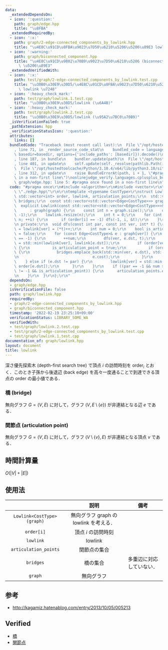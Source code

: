 ```yaml
---
data:
  _extendedDependsOn:
  - icon: ':question:'
    path: graph/edge.hpp
    title: "\u8FBA"
  _extendedRequiredBy:
  - icon: ':x:'
    path: graph/2-edge-connected_components_by_lowlink.hpp
    title: "\u4E8C\u91CD\u8FBA\u9023\u7D50\u6210\u5206\u5206\u89E3 lowlink \u7248"
  - icon: ':warning:'
    path: graph/biconnected_component.hpp
    title: "\u4E8C\u91CD\u9802\u70B9\u9023\u7D50\u6210\u5206 (biconnected component)\
      \ \u5206\u89E3"
  _extendedVerifiedWith:
  - icon: ':x:'
    path: test/graph/2-edge-connected_components_by_lowlink.test.cpp
    title: "\u30B0\u30E9\u30D5/\u4E8C\u91CD\u8FBA\u9023\u7D50\u6210\u5206\u5206\u89E3\
      \ lowlink \u7248"
  - icon: ':heavy_check_mark:'
    path: test/graph/lowlink.1.test.cpp
    title: "\u30B0\u30E9\u30D5/lowlink (\u6A4B)"
  - icon: ':heavy_check_mark:'
    path: test/graph/lowlink.2.test.cpp
    title: "\u30B0\u30E9\u30D5/lowlink (\u95A2\u7BC0\u70B9)"
  _isVerificationFailed: true
  _pathExtension: hpp
  _verificationStatusIcon: ':question:'
  attributes:
    links: []
  bundledCode: "Traceback (most recent call last):\n  File \"/opt/hostedtoolcache/Python/3.10.4/x64/lib/python3.10/site-packages/onlinejudge_verify/documentation/build.py\"\
    , line 71, in _render_source_code_stat\n    bundled_code = language.bundle(stat.path,\
    \ basedir=basedir, options={'include_paths': [basedir]}).decode()\n  File \"/opt/hostedtoolcache/Python/3.10.4/x64/lib/python3.10/site-packages/onlinejudge_verify/languages/cplusplus.py\"\
    , line 187, in bundle\n    bundler.update(path)\n  File \"/opt/hostedtoolcache/Python/3.10.4/x64/lib/python3.10/site-packages/onlinejudge_verify/languages/cplusplus_bundle.py\"\
    , line 401, in update\n    self.update(self._resolve(pathlib.Path(included), included_from=path))\n\
    \  File \"/opt/hostedtoolcache/Python/3.10.4/x64/lib/python3.10/site-packages/onlinejudge_verify/languages/cplusplus_bundle.py\"\
    , line 312, in update\n    raise BundleErrorAt(path, i + 1, \"#pragma once found\
    \ in a non-first line\")\nonlinejudge_verify.languages.cplusplus_bundle.BundleErrorAt:\
    \ graph/edge.hpp: line 5: #pragma once found in a non-first line\n"
  code: "#pragma once\r\n#include <algorithm>\r\n#include <vector>\r\n\r\n#include\
    \ \"./edge.hpp\"\r\n\r\ntemplate <typename CostType>\r\nstruct Lowlink {\r\n \
    \ std::vector<int> order, lowlink, articulation_points;\r\n  std::vector<Edge<CostType>>\
    \ bridges;\r\n  const std::vector<std::vector<Edge<CostType>>> graph;\r\n\r\n\
    \  explicit Lowlink(const std::vector<std::vector<Edge<CostType>>>& graph)\r\n\
    \      : graph(graph) {\r\n    const int n = graph.size();\r\n    order.assign(n,\
    \ -1);\r\n    lowlink.resize(n);\r\n    int t = 0;\r\n    for (int i = 0; i <\
    \ n; ++i) {\r\n      if (order[i] == -1) dfs(-1, i, &t);\r\n    }\r\n  }\r\n\r\
    \n private:\r\n  void dfs(const int par, const int ver, int* t) {\r\n    order[ver]\
    \ = lowlink[ver] = (*t)++;\r\n    int num = 0;\r\n    bool is_articulation_point\
    \ = false;\r\n    for (const Edge<CostType>& e : graph[ver]) {\r\n      if (order[e.dst]\
    \ == -1) {\r\n        ++num;\r\n        dfs(ver, e.dst, t);\r\n        lowlink[ver]\
    \ = std::min(lowlink[ver], lowlink[e.dst]);\r\n        if (order[ver] <= lowlink[e.dst])\
    \ {\r\n          is_articulation_point = true;\r\n          if (order[ver] < lowlink[e.dst])\
    \ {\r\n            bridges.emplace_back(std::min(ver, e.dst), std::max(ver, e.dst),\r\
    \n                                 e.cost);\r\n          }\r\n        }\r\n  \
    \    } else if (e.dst != par) {\r\n        lowlink[ver] = std::min(lowlink[ver],\
    \ order[e.dst]);\r\n      }\r\n    }\r\n    if ((par == -1 && num >= 2) || (par\
    \ != -1 && is_articulation_point)) {\r\n      articulation_points.emplace_back(ver);\r\
    \n    }\r\n  }\r\n};\r\n"
  dependsOn:
  - graph/edge.hpp
  isVerificationFile: false
  path: graph/lowlink.hpp
  requiredBy:
  - graph/2-edge-connected_components_by_lowlink.hpp
  - graph/biconnected_component.hpp
  timestamp: '2022-02-19 23:25:10+09:00'
  verificationStatus: LIBRARY_SOME_WA
  verifiedWith:
  - test/graph/lowlink.2.test.cpp
  - test/graph/2-edge-connected_components_by_lowlink.test.cpp
  - test/graph/lowlink.1.test.cpp
documentation_of: graph/lowlink.hpp
layout: document
title: lowlink
---
```


深さ優先探索木 (depth-first search tree) で頂点 $i$ の訪問時刻を $\mathrm{order}_i$ とおく．このとき子孫から後退辺 (back edge) を高々一度通ることで到達できる頂点の $\mathrm{order}$ の最小値である．


### 橋 (bridge)

無向グラフ $G = (V, E)$ に対して，グラフ $(V, E \setminus \lbrace e \rbrace)$ が非連結となる辺 $e$ である．


### 関節点 (articulation point)

無向グラフ $G = (V, E)$ に対して，グラフ $(V \setminus \lbrace v \rbrace, E)$ が非連結となる頂点 $v$ である．


## 時間計算量

$O(\lvert V \rvert + \lvert E \rvert)$


## 使用法

||説明|備考|
|:--:|:--:|:--:|
|`Lowlink<CostType>(graph)`|無向グラフ $\mathrm{graph}$ の lowlink を考える．||
|`order[i]`|頂点 $i$ の訪問時刻||
|`lowlink`|lowlink||
|`articulation_points`|関節点の集合||
|`bridges`|橋の集合|多重辺に対応していない．|
|`graph`|無向グラフ||


## 参考

- http://kagamiz.hatenablog.com/entry/2013/10/05/005213


## Verified

- [橋](https://onlinejudge.u-aizu.ac.jp/solutions/problem/GRL_3_B/review/4082818/emthrm/C++14)
- [関節点](https://onlinejudge.u-aizu.ac.jp/solutions/problem/GRL_3_A/review/4082810/emthrm/C++14)
